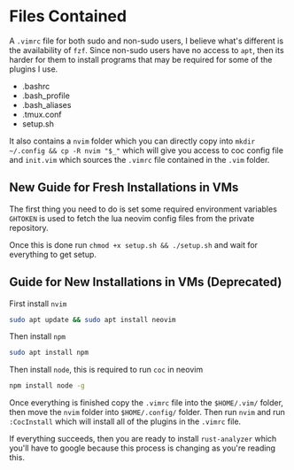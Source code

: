 # Files Contained
A `.vimrc` file for both sudo and non-sudo users, I believe what's different is the availability of `fzf`. Since non-sudo users have no access to `apt`, then its harder for them to install programs that may be required for some of the plugins I use.

- .bashrc
- .bash_profile
- .bash_aliases
- .tmux.conf
- setup.sh

It also contains a `nvim` folder which you can directly copy into `mkdir ~/.config && cp -R nvim "$_"` which will give you access to coc config file and `init.vim` which sources the `.vimrc` file contained in the `.vim` folder.


## New Guide for Fresh Installations in VMs
The first thing you need to do is set some required environment variables `GHTOKEN` is used to fetch the lua neovim config files from the private repository.

Once this is done run `chmod +x setup.sh && ./setup.sh` and wait for everything to get setup.


## Guide for New Installations in VMs (Deprecated)
First install `nvim`

```bash
sudo apt update && sudo apt install neovim
```

Then install `npm`

```bash
sudo apt install npm
```

Then install `node`, this is required to run `coc` in neovim

```bash
npm install node -g
```

Once everything is finished copy the `.vimrc` file into the `$HOME/.vim/` folder, then move the `nvim` folder into `$HOME/.config/` folder. Then run `nvim` and run `:CocInstall` which will install all of the plugins in the `.vimrc` file.

If everything succeeds, then you are ready to install `rust-analyzer` which you'll have to google because this process is changing as you're reading this.
